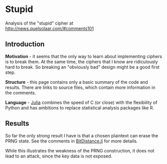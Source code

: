 # Stupid

Analysis of the "stupid" cipher at http://news.quelsolaar.com/#comments101

## Introduction

**Motivation** - it seems that the only way to learn about
implementing ciphers is to break them.  At the same time, the ciphers
that I know are ridiculously hard to break.  So breaking an "obviously
bad" design might be a good first step.

**Structure** - this page contains only a basic summary of the code
and results.  There are links to source files, which contain more
information in the comments.

**Language** - [Julia](http://julialang.org/) combines the speed of C
(or close) with the flexibility of Python and has ambitions to replace
statistical analysis packages like R.

## Results

So far the only strong result I have is that a chosen plaintext can
erase the PRNG state.  See the comments in
[BitDistance.jl](src/BitDistance.jl) for more details.

While this illustrates the weakness of the PRNG construction, it does
not lead to an attack, since the key data is not exposed.
